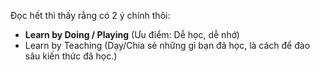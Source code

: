 

Đọc hết thì thấy rằng có 2 ý chính thôi:

- **Learn by Doing / Playing** (Ưu điểm: Dễ học, dễ nhớ)
- Learn by Teaching (Dạy/Chia sẻ những gì bạn đã học, là cách để đào sâu kiến thức đã học.)
